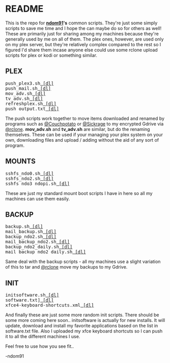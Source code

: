 # README

This is the repo for [**ndom91**](https://iamnico.xyz)**'s** common scripts. They're just some simply scripts to save me time and I hope the can maybe do so for others as well!
These are primarily just for sharing among my machines because they're generally used by me on all of them.
The plex ones, however, are used only on my plex server, but they're relatively complex compared to the rest so I figured I'd share them incase anyone else could use some rclone upload scripts for plex or kodi or something similar.


## PLEX
<pre>
push_plex3.sh<a href="https://github.com/ndom91/scripts/blob/master/plex/push_plex3.sh"> [dl]</a>
push_mail.sh<a href="https://github.com/ndom91/scripts/blob/master/plex/push_mail.sh"> [dl]</a>
mov_adv.sh<a href="https://github.com/ndom91/scripts/blob/master/plex/mov_adv.sh"> [dl]</a>
tv_adv.sh<a href="https://github.com/ndom91/scripts/blob/master/plex/tv_adv.sh"> [dl]</a>
refreshplex.sh<a href="https://github.com/ndom91/scripts/blob/master/mounplexts/refreshplex.sh"> [dl]</a>
push_output.txt<a href="https://github.com/ndom91/scripts/blob/master/plex/push_output.txt"> [dl]</a> 
</pre>
The push scripts work together to move items downloaded and renamed by programs such as [@Couchpotato](https://github.com/CouchPotato/CouchPotatoServer) or [@Sickrage](https://github.com/SickRage/SickRage) to my encrypted Gdrive via [@rclone](https://github.com/ncw/rclone). 
**mov_adv.sh** and **tv_adv.sh** are similar, but do the renaming themselves. These can be used if your managing your plex
system on your own, downloading files and upload / adding without the aid of any sort of program.

## MOUNTS
<pre>
sshfs_ndo0.sh<a href="https://github.com/ndom91/scripts/blob/master/mounts/sshfs_ndo0.sh"> [dl]</a>
sshfs_ndo2.sh<a href="https://github.com/ndom91/scripts/blob/master/mounts/sshfs_ndo2.sh"> [dl]</a>
sshfs_ndo3_ndopi.sh<a href="https://github.com/ndom91/scripts/blob/master/mounts/sshfs_ndo3_ndopi.sh"> [dl]</a>
</pre>
These are just my standard mount boot scripts I have in here so all my machines can use them easily. 

## BACKUP
<pre>
backup.sh<a href="https://github.com/ndom91/scripts/blob/master/backup/backup.sh"> [dl]</a>
mail_backup.sh<a href="https://github.com/ndom91/scripts/blob/master/backup/mail_backup.sh"> [dl]</a>
backup_ndo2.sh<a href="https://github.com/ndom91/scripts/blob/master/backup/backup_ndo2.sh"> [dl]</a>
mail_backup_ndo2.sh<a href="https://github.com/ndom91/scripts/blob/master/backup/mail_backup_ndo2.sh"> [dl]</a>
backup_ndo2_daily.sh<a href="https://github.com/ndom91/scripts/blob/master/backup/backup_ndo2_daily.sh"> [dl]</a>
mail_backup_ndo2_daily.sh<a href="https://github.com/ndom91/scripts/blob/master/backup/mail_backup_ndo2_daily.sh"> [dl]</a>
</pre>
Same deal with the backup scripts - all my machines use a slight variation of this to tar and [@rclone](https://github.com/ncw/rclone) move my backups to my Gdrive.

## INIT
<pre>
initsoftware.sh<a href="https://github.com/ndom91/scripts/blob/master/init/initsoftware.sh"> [dl]</a>
software.txt]<a href="https://github.com/ndom91/scripts/blob/master/init/software.txt"> [dl]</a>
xfce4-keyboard-shortcuts.xml<a href="https://github.com/ndom91/scripts/blob/master/init/xfce4-keyboard-shortcuts.xml"> [dl]</a>
</pre>
And finally these are just some more random init scripts. There should be some more coming here soon..
initsoftware is actually for new installs. It will update, download and install my favorite applications based on the list in software.txt file. Also I uploaded my xfce keyboard shortcuts so I can push it to all the different machines I use.

Feel free to use how you see fit..

-ndom91
